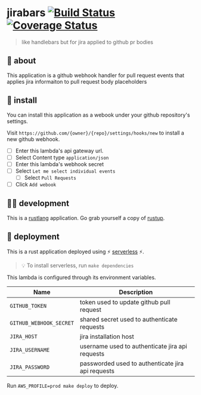 # jirabars [![Build Status](https://travis-ci.org/meetup/jirabars.svg?branch=master)](https://travis-ci.org/meetup/jirabars) [![Coverage Status](https://coveralls.io/repos/github/meetup/jirabars/badge.svg?branch=master)](https://coveralls.io/github/meetup/jirabars?branch=master)

> like handlebars but for jira applied to github pr bodies

## 🤔 about

This application is a github webhook handler for pull request events that applies
jira informaiton to pull request body placeholders

## 🔌 install

You can install this application as a webook under your github repository's settings.

Visit `https://github.com/{owner}/{repo}/settings/hooks/new` to install a new
github webhook.

- [ ] Enter this lambda's api gateway url.
- [ ] Select Content type `application/json`
- [ ] Enter this lambda's webhook secret
- [ ] Select `Let me select individual events`
  - [ ] Select `Pull Requests`
- [ ] Click `Add webook`

## 👩‍🏭 development

This is a [rustlang](https://www.rust-lang.org/en-US/) application.
Go grab yourself a copy of [rustup](https://rustup.rs/).

## 🚀 deployment

This is a rust application deployed using ⚡ [serverless](https://serverless.com/) ⚡.

> 💡 To install serverless, run `make dependencies`

This lambda is configured through its environment variables.

| Name                    | Description                                       |
|-------------------------|---------------------------------------------------|
| `GITHUB_TOKEN`          | token used to update github pull request          |
| `GITHUB_WEBHOOK_SECRET` | shared secret used to authenticate requests       |
| `JIRA_HOST`             | jira installation host                            |
| `JIRA_USERNAME`         | username used to authenticate jira api requests   |
| `JIRA_PASSWORD`         | passworded used to authenticate jira api requests |

Run `AWS_PROFILE=prod make deploy` to deploy.